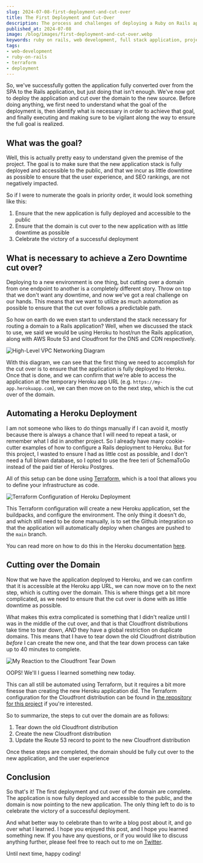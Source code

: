```yaml
---
slug: 2024-07-08-first-deployment-and-cut-over
title: The First Deployment and Cut-Over
description: The process and challenges of deploying a Ruby on Rails application to Heroku and transitioning a domain with zero downtime, using Terraform for infrastructure automation.
published_at: 2024-07-08
image: /blog/images/first-deployment-and-cut-over.webp
keywords: ruby on rails, web development, full stack application, project planning, deployment, terraform
tags:
- web-development
- ruby-on-rails
- terraform
- deployment
---
```


So, we've successfully gotten the application fully converted over from the SPA to the Rails application, but
just doing that isn't enough. We've now got to deploy the application and cut over the domain to the new
source. Before doing anything, we first need to understand what the goal of the deployment is, then identify
what is necessary in order to achieve that goal, and finally executing and making sure to be vigilant along the
way to ensure the full goal is realized.

## What was the goal?

Well, this is actually pretty easy to understand given the premise of the project. The goal is to make sure
that the new application stack is fully deployed and accessible to the public, and that we incur as little
downtime as possible to ensure that the user experience, and SEO rankings, are not negatively impacted.

So if I were to numerate the goals in priority order, it would look something like this:

1. Ensure that the new application is fully deployed and accessible to the public
2. Ensure that the domain is cut over to the new application with as little downtime as possible
3. Celebrate the victory of a successful deployment

## What is necessary to achieve a Zero Downtime cut over?

Deploying to a new environment is one thing, but cutting over a domain from one endpoint to another is a completely
different story. Throw on top that we don't want any downtime, and now we've got a real challenge on our hands. This
means that we want to utilize as much automation as possible to ensure that the cut over follows a predictable path.

So how on earth do we even start to understand the stack necessary for routing a domain to a Rails application? Well,
when we discussed the stack to use, we said we would be using Heroku to host/run the Rails application, along with
AWS Route 53 and Cloudfront for the DNS and CDN respectively.

![High-Level VPC Networking Diagram](/blog/images/vpc-network-diagram.webp)

With this diagram, we can see that the first thing we need to accomplish for the cut over is to ensure that the
application is fully deployed to Heroku. Once that is done, and we can confirm that we're able to access the application
at the temporary Heroku app URL (e.g. `https://my-app.herokuapp.com`), we can then move on to the next step, which is
the cut over of the domain.

## Automating a Heroku Deployment

I am not someone who likes to do things manually if I can avoid it, mostly because there is always a chance that I
will need to repeat a task, or remember what I did in another project. So I already have many cookie-cutter examples
of how to configure a Rails deployment to Heroku. But for this project, I wasted to ensure I had as little cost as possible,
and I don't need a full blown database, so I opted to use the free teri of SchemaToGo instead of the paid tier of Heroku Postgres.

All of this setup can be done using [Terraform](https://www.terraform.io/), which is a tool that allows you to define
your infrastructure as code.

![Terraform Configuration of Heroku Deployment](/blog/images/heroku-terraform-configuration.webp)

This Terraform configuration will create a new Heroku application, set the buildpacks, and configure the environment.
The only thing it doesn't do, and which still need to be done manually, is to set the Github integration so that
the application will automatically deploy when changes are pushed to the `main` branch.

You can read more on how to do this in the Heroku documentation [here](https://devcenter.heroku.com/articles/github-integration).

## Cutting over the Domain

Now that we have the application deployed to Heroku, and we can confirm that it is accessible at the Heroku app URL,
we can now move on to the next step, which is cutting over the domain. This is where things get a bit more complicated,
as we need to ensure that the cut over is done with as little downtime as possible.

What makes this extra complicated is something that I didn't realize until I was in the middle of the cut over, and
that is that Cloudfront distributions take time to tear down, _AND_ they have a global restriction on duplicate domains.
This means that I have to tear down the old Cloudfront distribution _before_ I can create the new one, and that the
tear down process can take up to 40 minutes to complete.

![My Reaction to the Cloudfront Tear Down](https://media1.tenor.com/m/ZFc20z8DItkAAAAC/facepalm-really.gif)

OOPS! We'll I guess I learned something new today.

This can all still be automated using Terraform, but it requires a bit more finesse than creating the new Heroku
application did. The Terraform configuration for the Cloudfront distribution can be found in [the repository for this
project](https://github.com/bitidev/jamesebentier.com/blob/main/terraform/cloudfront.tf) if you're interested.

So to summarize, the steps to cut over the domain are as follows:

1. Tear down the old Cloudfront distribution
2. Create the new Cloudfront distribution
3. Update the Route 53 record to point to the new Cloudfront distribution

Once these steps are completed, the domain should be fully cut over to the new application, and the user experience

## Conclusion

So that's it! The first deployment and cut over of the domain are complete. The application is now fully deployed
and accessible to the public, and the domain is now pointing to the new application. The only thing left to do is
to celebrate the victory of a successful deployment.

And what better way to celebrate than to write a blog post about it, and go over what I learned. I hope you enjoyed
this post, and I hope you learned something new. If you have any questions, or if you would like to discuss anything
further, please feel free to reach out to me on [Twitter](https://twitter.com/jebentier).

Until next time, happy coding!
